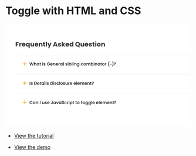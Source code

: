 # Toggle with HTML and CSS 

![](./screenshot.png)

- [View the tutorial](https://blanla.com/show-hide-element-html-css/)

- [View the demo](https://kusimo.github.io/sandbox/toggle/)